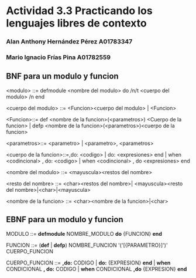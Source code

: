 # Actividad 3.3 Practicando los lenguajes libres de contexto

### Alan Anthony Hernández Pérez A01783347

### Mario Ignacio Frías Pina A01782559

## BNF para un modulo y funcion

&lt;modulo&gt; ::= defmodule &lt;nombre del modulo&gt; do /n/t &lt;cuerpo del modulo&gt; /n end

&lt;cuerpo del modulo&gt; ::= &lt;Funcion&gt;&lt;cuerpo del modulo&gt; | &lt;Funcion&gt;

&lt;Funcion&gt;::= def &lt;nombre de la funcion&gt;(&lt;parametros&gt;) &lt;Cuerpo de la funcion&gt; | defp &lt;nombre de la funcion&gt;(&lt;parametros&gt;)&lt;cuerpo de la funcion&gt;

&lt;parametros&gt;::= &lt;parametro&gt; | &lt;parametro&gt;, &lt;parametros&gt; 

&lt;cuerpo de la funcion&gt;::=,do: &lt;codigo&gt; | do: &lt;expresiones&gt; end | when &lt;codincional&gt; , do: &lt;codigo&gt; | when &lt;codincional&gt; , do &lt;expresiones&gt; end

&lt;nombre del modulo&gt; ::=  &lt;mayuscula&gt;&lt;restos del nombre&gt;

&lt;resto del nombre&gt; ::= &lt;char&gt;&lt;restos del nombre&gt;| &lt;mayuscula&gt;&lt;resto del nombre&gt;|&lt;char&gt;|&lt;mayuscula&gt;

&lt;nombre de la funcion&gt; ::=  &lt;char&gt;&lt;nombre de la funcion&gt;|&lt;char&gt;

## EBNF para un modulo y funcion

MODULO ::= **defmodule** NOMBRE_MODULO **do** {FUNCION} **end**

FUNCION ::= (**def** | **defp**) NOMBRE_FUNCION '('[{PARAMETRO}]')' CUERPO_FUNCION

CUERPO_FUNCION ::= **,do:**  CODIGO | **do:** {EXPRESION} **end** | **when** CONDICIONAL **, do:** CODIGO | **when** CONDICIONAL **,do** {EXPRESION} **end**